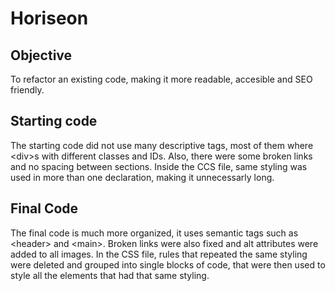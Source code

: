 # Horiseon

## Objective
To refactor an existing code, making it more readable, accesible and SEO friendly.

## Starting code
The starting code did not use many descriptive tags, most of them where &lt;div&gt;s with different classes and IDs. Also, there were some broken links and no spacing between sections. Inside the CCS file, same styling was used in more than one declaration, making it unnecessarly long.

## Final Code
The final code is much more organized, it uses semantic tags such as &lt;header&gt; and &lt;main&gt;. Broken links were also fixed and alt attributes were added to all images. In the CSS file, rules that repeated the same styling were deleted and grouped into single blocks of code, that were then used to style all the elements that had that same styling.
